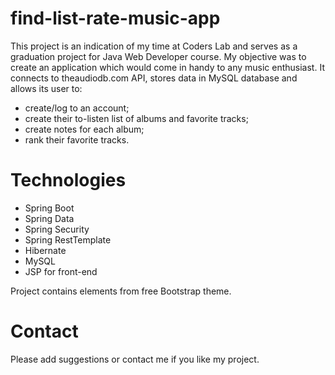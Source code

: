 # find-list-rate-music-app

This project is an indication of my time at Coders Lab and serves as a graduation project for Java Web Developer course. 
My objective was to create an application which would come in handy to any music enthusiast. It connects to theaudiodb.com API, stores data in MySQL database and allows its user to:
- create/log to an account;
- create their to-listen list of albums and favorite tracks;
- create notes for each album;
- rank their favorite tracks.

# Technologies
- Spring Boot
- Spring Data
- Spring Security
- Spring RestTemplate
- Hibernate
- MySQL
- JSP for front-end

Project contains elements from free Bootstrap theme.

# Contact
Please add suggestions or contact me if you like my project.
